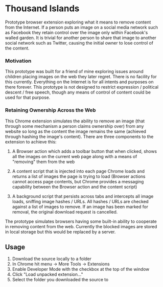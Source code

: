 # Thousand Islands

Prototype browser extension exploring what it means to remove content from the Internet. If a person puts an image on a social media network such as Facebook they retain control over the image only within Facebook's walled garden. It is trivial for another person to share that image to another social network such as Twitter, causing the initial owner to lose control of the content.

### Motivation
This prototype was built for a friend of mine exploring issues around children placing images on the web they later regret. There is no facility for this currently. Everything on the Internet is for all intents and purposes on there forever. This prototype is not designed to restrict expression / political descent / free speech, though any means of control of content could be used for that purpose.

### Retaining Ownership Across the Web

This Chrome extension simulates the ability to remove an image (that through some mechanism a person claims ownership over) from any website so long as the content the image remains the same (achieved through hashing the image's content). There are three components to the extension to achieve this:

1. A Browser action which adds a toolbar button that when clicked, shows all the images on the current web page along with a means of "removing" them from the web

2. A content script that is injected into each page Chrome loads and returns a list of images the page is trying to load (Browser actions cannot access page contents, but Chrome provides a messaging capability between the Browser action and the content script)

3. A background script that persists across tabs and intercepts all image loads, sniffing image hashes / URLs. All hashes / URLs are checked against a list of images to remove. If an image has been marked for removal, the original download request is cancelled.

The prototype simulates browsers having some built-in ability to cooperate in removing content from the web. Currently the blocked images are stored in local storage but this would be replaced by a server.

## Usage

1. Download the source locally to a folder
2. In Chrome hit menu -> More Tools -> Extensions
3. Enable Developer Mode with the checkbox at the top of the window
4. Click "Load unpacked extension..."
5. Select the folder you downloaded the source to